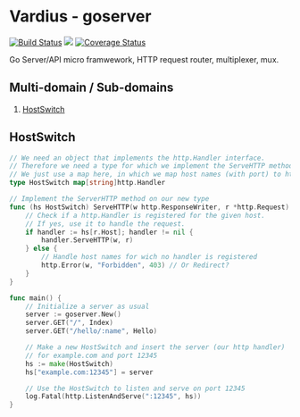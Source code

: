 Vardius - goserver
================
[![Build Status](https://travis-ci.org/vardius/goserver.svg?branch=master)](https://travis-ci.org/vardius/goserver) [![](https://godoc.org/github.com/vardius/goserver?status.svg)](http://godoc.org/github.com/vardius/goserver) [![Coverage Status](https://coveralls.io/repos/github/vardius/goserver/badge.svg?branch=master)](https://coveralls.io/github/vardius/goserver?branch=master)

Go Server/API micro framwework, HTTP request router, multiplexer, mux.

Multi-domain / Sub-domains
----------------
1. [HostSwitch](#hostswitch)

## HostSwitch
```go
// We need an object that implements the http.Handler interface.
// Therefore we need a type for which we implement the ServeHTTP method.
// We just use a map here, in which we map host names (with port) to http.Handlers
type HostSwitch map[string]http.Handler

// Implement the ServerHTTP method on our new type
func (hs HostSwitch) ServeHTTP(w http.ResponseWriter, r *http.Request) {
	// Check if a http.Handler is registered for the given host.
	// If yes, use it to handle the request.
	if handler := hs[r.Host]; handler != nil {
		handler.ServeHTTP(w, r)
	} else {
		// Handle host names for wich no handler is registered
		http.Error(w, "Forbidden", 403) // Or Redirect?
	}
}

func main() {
	// Initialize a server as usual
	server := goserver.New()
	server.GET("/", Index)
	server.GET("/hello/:name", Hello)

	// Make a new HostSwitch and insert the server (our http handler)
	// for example.com and port 12345
	hs := make(HostSwitch)
	hs["example.com:12345"] = server

	// Use the HostSwitch to listen and serve on port 12345
	log.Fatal(http.ListenAndServe(":12345", hs))
}
```
